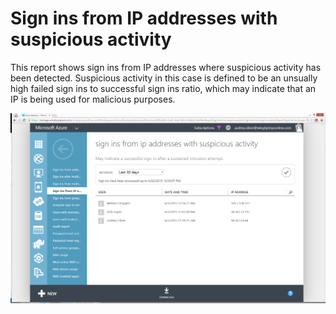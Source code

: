 <properties
	pageTitle="Sign ins from IP addresses with suspicious activity"
	description="A report that includes sign in attempts that have been executed from IP addresses where suspicious activity has been noted."
	services="active-directory"
	documentationCenter=""
	authors="SSalahAhmed"
	manager="gchander"
	editor=""/>

<tags
	ms.service="active-directory"
	ms.workload="identity"
	ms.tgt_pltfrm="na"
	ms.devlang="na"
	ms.topic="article"
	ms.date="08/17/2015"
	ms.author="saah; kenhoff"/>

# Sign ins from IP addresses with suspicious activity
<p>This report shows sign ins from IP addresses where suspicious activity has been detected. Suspicious activity in this case is defined to be an unsually high failed sign ins to successful sign ins ratio, which may indicate that an IP is being used for malicious purposes.</p>


![Sign ins from IP addresses with suspicious activity](./media/active-directory-reporting-sign-ins-from-ip-addresses-with-suspicious-activity/signInsFromIPAddressesWithSuspiciousActivity.PNG)

